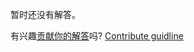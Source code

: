 
暂时还没有解答。

有兴趣[贡献你的解答](https://github.com/BFEdev/BFE.dev-solutions/blob/main/problem/create-a-simple-store-for-DOM-node_zh.md)吗? [Contribute guidline](https://github.com/BFEdev/BFE.dev-solutions#how-to-contribute)
